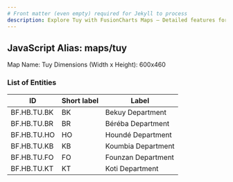```yaml
---
# Front matter (even empty) required for Jekyll to process
description: Explore Tuy with FusionCharts Maps – Detailed features for seamless integration. Try now & enhance your data visualization today! 
---
```


## JavaScript Alias: maps/tuy

Map Name: Tuy
Dimensions (Width x Height): 600x460

### List of Entities

ID | Short label | Label
---|---|---|
BF.HB.TU.BK|BK|Bekuy Department
BF.HB.TU.BR|BR|Béréba Department
BF.HB.TU.HO|HO|Houndé Department
BF.HB.TU.KB|KB|Koumbia Department
BF.HB.TU.FO|FO|Founzan Department
BF.HB.TU.KT|KT|Koti Department
